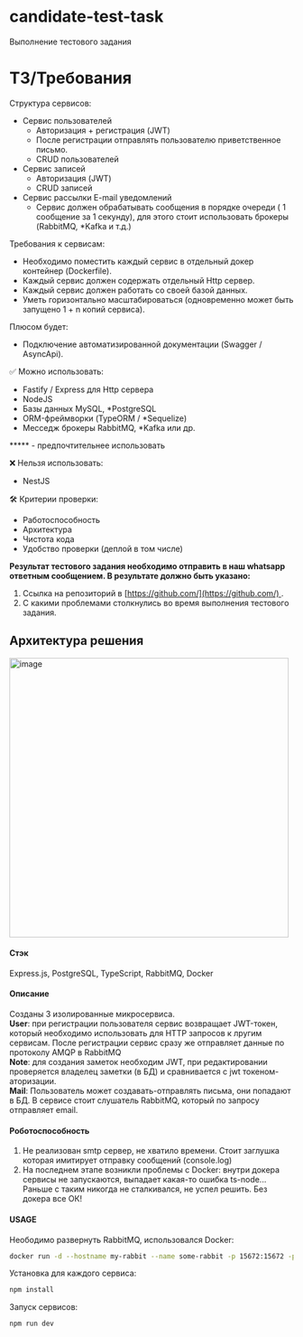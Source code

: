 # candidate-test-task
Выполнение тестового задания

# ТЗ/Требования
Структура сервисов:

- Сервис пользователей
    - Авторизация + регистрация (JWT)
    - После регистрации отправлять пользователю приветственное письмо.
    - CRUD пользователей
- Сервис записей
    - Авторизация (JWT)
    - CRUD записей
- Сервис рассылки E-mail уведомлений
    - Сервис должен обрабатывать сообщения в порядке очереди ( 1 сообщение за 1 секунду), для этого стоит использовать брокеры (RabbitMQ, *Kafka и т.д.)

Требования к сервисам:

- Необходимо поместить каждый сервис в отдельный докер контейнер (Dockerfile).
- Каждый сервис должен содержать отдельный Http сервер.
- Каждый сервис должен работать со своей базой данных.
- Уметь горизонтально масштабироваться (одновременно может быть запущено 1 + n копий сервиса).

Плюсом будет:

- Подключение автоматизированной документации (Swagger / AsyncApi).

<aside>
✅ Можно использовать:

</aside>

- Fastify / Express для Http сервера
- NodeJS
- Базы данных MySQL, *PostgreSQL
- ORM-фреймворки (TypeORM / *Sequelize)
- Месседж брокеры RabbitMQ, *Kafka или др.

***** - предпочтительнее использовать

<aside>
❌ Нельзя использовать:

</aside>

- NestJS

<aside>
🛠 Критерии проверки:

</aside>

- Работоспособность
- Архитектура
- Чистота кода
- Удобство проверки (деплой в том числе)

**Результат тестового задания необходимо отправить в наш whatsapp ответным сообщением. В результате должно быть указано:**

1. Ссылка на репозиторий в [https://github.com/](https://github.com/) .
2. С какими проблемами столкнулись во время выполнения тестового задания.


## Архитектура решения  
<img width="495" alt="image" src="https://user-images.githubusercontent.com/22370622/185787437-af70c76d-3835-4d3c-b266-62321478bf43.png">

#### Стэк  
Express.js, PostgreSQL, TypeScript, RabbitMQ, Docker  

#### Описание
Созданы 3 изолированные микросервиса.  
**User**: при регистрации пользователя сервис возвращает JWT-токен, который необходимо использовать для HTTP запросов к лругим сервисам. После регистрации сервис сразу же отправляет данные по протоколу AMQP в RabbitMQ  
**Note**: для создания заметок необходим JWT, при редактировании проверяется владелец заметки (в БД) и сравнивается с jwt токеном-аторизации.   
**Mail**: Пользователь может создавать-отправлять письма, они попадают в БД. В сервисе стоит слушатель RabbitMQ, который по запросу отправляет email.  


#### Роботоспособность  
1) Не реализован smtp сервер, не хватило времени. Стоит заглушка которая имитирует отправку сообщений (console.log)  
2) На последнем этапе возникли проблемы с Docker: внутри докера сервисы не запускаются, выпадает какая-то ошибка ts-node... Раньше с таким никогда не сталкивался, не успел решить. Без докера все ОК!  

#### USAGE
Неободимо развернуть RabbitMQ, использовался Docker:  
```sh
docker run -d --hostname my-rabbit --name some-rabbit -p 15672:15672 -p 5672:5672  rabbitmq:3-management
```

Установка для каждого сервиса:  
```sh
npm install
```

Запуск сервисов:  
```sh
npm run dev
```
